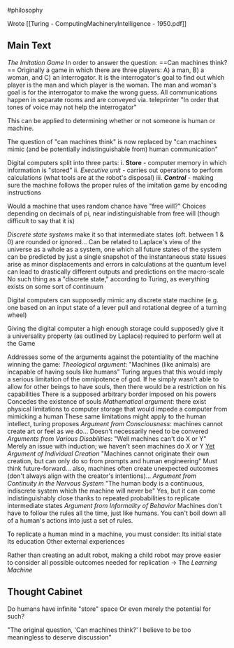 #philosophy 

Wrote [[Turing - ComputingMachineryIntelligence - 1950.pdf]]
## Main Text
*The Imitation Game*
In order to answer the question: ==Can machines think?==
Originally a game in which there are three players: A) a man, B) a woman, and C) an interrogator. It is the interrogator's goal to find out which player is the man and which player is the woman. The man and woman's goal is for the interrogator to make the wrong guess. All communications happen in separate rooms and are conveyed via. teleprinter "In order that tones of voice may not help the interrogator"

This can be applied to determining whether or not someone is human or machine.

The question of "can machines think" is now replaced by "can machines mimic (and be potentially indistinguishable from) human communication"

Digital computers split into three parts:
	i. **Store** - computer memory in which information is "stored"
	ii. *Executive unit* - carries out operations to perform calculations (what tools are at the robot's disposal)
	iii. ***Control*** - making sure the machine follows the proper rules of the imitation game by encoding instructions

Would a machine that uses random chance have "free will?"
	Choices depending on decimals of pi, near indistinguishable from free will (though difficult to say that it is)

*Discrete state systems* make it so that intermediate states (oft. between 1 & 0) are rounded or ignored...
	Can be related to Laplace's view of the universe as a whole as a system, one which all future states of the system can be predicted by just a single snapshot of the instantaneous state
		Issues arise as minor displacements and errors in calculations at the quantum level can lead to drastically different outputs and predictions on the macro-scale
No such thing as a "discrete state," according to Turing, as everything exists on some sort of continuum

Digital computers can supposedly mimic any discrete state machine (e.g. one based on an input state of a lever pull and rotational degree of a turning wheel)

Giving the digital computer a high enough storage could supposedly give it a universality property (as outlined by Laplace) required to perform well at the Game

Addresses some of the arguments against the potentiality of the machine winning the game:
	*Theological argument*: "Machines (like animals) are incapable of having souls like humans"
		Turing argues that this would imply a serious limitation of the omnipotence of god. If he simply wasn't able to allow for other beings to have souls, then there would be a restriction on his capabilities
		There is a supposed arbitrary border imposed on his powers
Concedes the existence of souls
	*Mathematical argument*: there exist physical limitations to computer storage that would impede a computer from mimicking a human
	These same limitations might apply to the human intellect, turing proposes
	*Argument from Consciousness*: machines cannot create art or feel as we do...
	Doesn't necessarily need to be convered
	*Arguments from Various Disabilities*:
	"Well machines can't do X or Y"
	Merely an issue with induction; we haven't seen machines do X or Y <u>Yet</u>
	*Argument of Individual Creation*
	"Machines cannot originate their own creation, but can only do so from prompts and human engineering"
	Must think future-forward... also, machines often create unexpected outcomes (don't always align with the creator's intentions)...
	*Argument from Continuity in the Nervous System*
	"The human body is a continuous, indiscrete system which the machine will never be"
	Yes, but it can come indistinguishably close thanks to repeated probabilities to replicate intermediate states
	*Argument from Informality of Behavior*
	Machines don't have to follow the rules all the time, just like humans. You can't boil down all of a human's actions into just a set of rules.

To replicate a human mind in a machine, you must consider:
	Its initial state
	Its education
	Other external experiences

Rather than creating an adult robot, making a child robot may prove easier to consider all possible outcomes needed for replication -> The *Learning Machine*
## Thought Cabinet
Do humans have infinite "store" space 
	Or even merely the potential for such?

"The original question, 'Can machines think?' I believe to be too meaningless to deserve discussion"